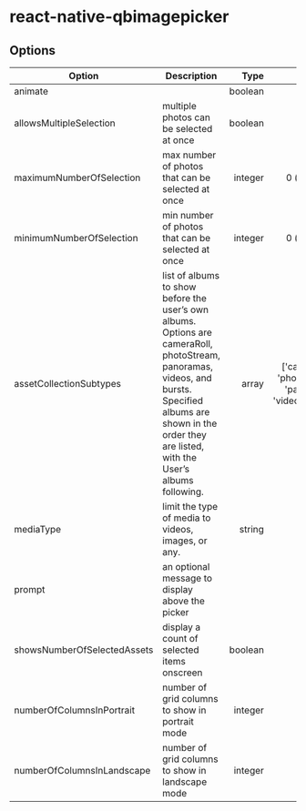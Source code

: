# react-native-qbimagepicker

## Options

| Option | Description | Type  | Default  |
| ------ |-------------| -----:|---------:|
| animate | | boolean | true |
| allowsMultipleSelection |	multiple photos can be selected at once |	boolean |	false |
| maximumNumberOfSelection | max number of photos that can be selected at once | integer | 0 (unlimited) |
| minimumNumberOfSelection | min number of photos that can be selected at once | integer | 0 (unlimited) |
| assetCollectionSubtypes | list of albums to show before the user’s own albums. Options are cameraRoll, photoStream, panoramas, videos, and bursts. Specified albums are shown in the order they are listed, with the User’s albums following. | array | ['cameraRoll', 'photoStream', 'panoramas', 'videos','burst'] |
| mediaType	| limit the type of media to videos, images, or any. | string | 'any' |
| prompt | an optional message to display above the picker | | string |
| showsNumberOfSelectedAssets |	display a count of selected items onscreen | boolean | true |
| numberOfColumnsInPortrait | number of grid columns to show in portrait mode | integer | 4 |
| numberOfColumnsInLandscape | number of grid columns to show in landscape mode | integer | 7 |
